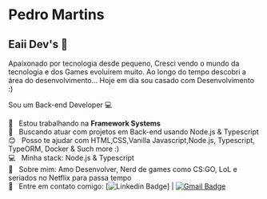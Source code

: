 
# Pedro Martins

## Eaii Dev's 👋
Apaixonado por tecnologia desde pequeno, Cresci vendo o mundo da tecnologia e dos Games evoluirem muito. Ao longo do tempo descobri a área do desenvolvimento... Hoje em dia sou casado com Desenvolvimento :) 

Sou um Back-end Developer :computer:

 :rocket:  &nbsp; Estou trabalhando na **Framework Systems**
 <br/> :purple_heart: &nbsp; Buscando atuar com projetos em Back-end usando Node.js & Typescript
 <br/> :blush: &nbsp; Posso te ajudar com HTML,CSS,Vanilla Javascript,Node.js, Typescript, TypeORM, Docker & Such more :)
 <br/> :computer: &nbsp; Minha stack: Node.js & Typescript
 <br/> 💬  &nbsp; Sobre mim: Amo Desenvolver, Nerd de games como CS:GO, LoL e seriados no Netflix para passa tempo 
 <br/> :email: &nbsp; Entre em contato comigo: [![Linkedin Badge](https://img.shields.io/badge/-PedroMartins-blue?style=flat-square&logo=Linkedin&logoColor=white&link=https://www.linkedin.com/in/pedro-henrique-de-souza-martins-190429199/)]
| 
[![Gmail Badge](https://img.shields.io/badge/-pedrohmartinss@hotmail.com-c14438?style=flat-square&logo=Gmail&logoColor=white&link=mailto:pedrohmartinss@hotmail.com)](mailto:pedrohmartinss@hotmail.com)
